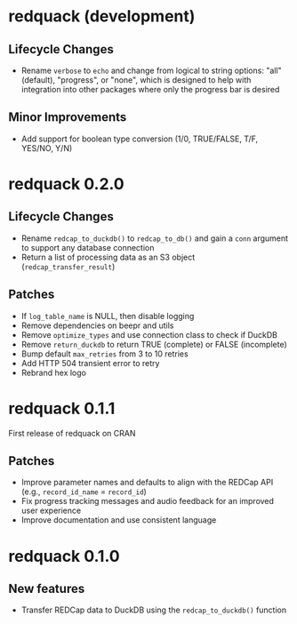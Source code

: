 # redquack (development)

## Lifecycle Changes
* Rename `verbose` to `echo` and change from logical to string options: "all" (default), "progress", or "none", which is designed to help with integration into other packages where only the progress bar is desired

## Minor Improvements
* Add support for boolean type conversion (1/0, TRUE/FALSE, T/F, YES/NO, Y/N)

# redquack 0.2.0

## Lifecycle Changes
* Rename `redcap_to_duckdb()` to `redcap_to_db()` and gain a `conn` argument to support any database connection
* Return a list of processing data as an S3 object (`redcap_transfer_result`) 

## Patches
* If `log_table_name` is NULL, then disable logging
* Remove dependencies on beepr and utils
* Remove `optimize_types` and use connection class to check if DuckDB
* Remove `return_duckdb` to return TRUE (complete) or FALSE (incomplete)
* Bump default `max_retries` from 3 to 10 retries
* Add HTTP 504 transient error to retry
* Rebrand hex logo

# redquack 0.1.1
First release of redquack on CRAN

## Patches
* Improve parameter names and defaults to align with the REDCap API (e.g., `record_id_name` = `record_id`)
* Fix progress tracking messages and audio feedback for an improved user experience
* Improve documentation and use consistent language

# redquack 0.1.0

## New features
* Transfer REDCap data to DuckDB using the `redcap_to_duckdb()` function
